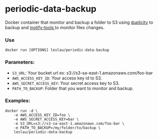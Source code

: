 periodic-data-backup
====================

Docker container that monitor and backup a folder to S3 using [duplicity](http://duplicity.nongnu.org/) to backup and [inotify-tools ](http://linux.die.net/man/7/inotify) to monitor files changes.

### Use

```shell
docker run [OPTIONS] leslau/periodic-data-backup
```

### Parameters:

* `S3_URL`: Your bucket url ex: s3://s3-sa-east-1.amazonaws.com/foo-bar
* `AWS_ACCESS_KEY_ID`: Your access key id to S3.
* `AWS_SECRET_ACCESS_KEY`: Your secret access key to S3.
* `PATH_TO_BACKUP`: Folder that you want to monitor and backup.

### Examples:

    docker run -d \
        -e AWS_ACCESS_KEY_ID=foo \
        -e AWS_SECRET_ACCESS_KEY=bar \
        -e S3_URL=s3://s3-sa-east-1.amazonaws.com/foo-bar \
        -e PATH_TO_BACKUP=/my/folder/to/backup \
        leslau/periodic-data-backup

